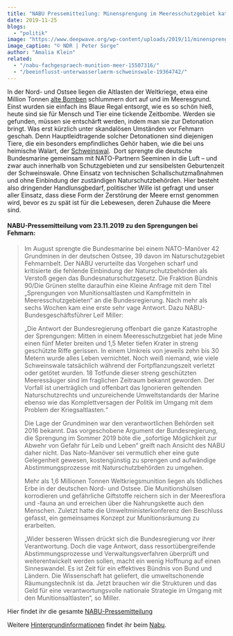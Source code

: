 ```yaml
---
title: "NABU Pressemitteilung: Minensprengung im Meeresschutzgebiet katastrophal für Natur"
date: 2019-11-25
blogs: 
  - "politik"
image: "https://www.deepwave.org/wp-content/uploads/2019/11/minensprengun_ostsee_NABU_NDR_Peter-Sorge.jpeg"
image_caption: "© NDR | Peter Sorge"
author: "Amalia Klein"
related: 
  - "/nabu-fachgespraech-munition-meer-15507316/"
  - "/beeinflusst-unterwasserlaerm-schweinswale-19364742/"
---
```


In der Nord- und Ostsee liegen die Altlasten der Weltkriege, etwa eine Million Tonnen [alte Bomben](https://www.deepwave.org/nabu-fachgespraech-munition-meer-15507316/) schlummern dort auf und im Meeresgrund. Einst wurden sie einfach ins Blaue Regal entsorgt, wie es so schön hieß, heute sind sie für Mensch und Tier eine tickende Zeitbombe. Werden sie gefunden, müssen sie entschärft werden, indem man sie zur Detonation bringt. Was erst kürzlich unter skandalösen Umständen vor Fehmarn geschah. Denn Hauptleidtragende solcher Detonationen sind diejenigen Tiere, die ein besonders empfindliches Gehör haben, wie die bei uns heimische Walart, der [Schweinswal](https://www.deepwave.org/beeinflusst-unterwasserlaerm-schweinswale-19364742/).  Dort sprengte die deutsche Bundesmarine gemeinsam mit NATO-Partnern Seeminen in die Luft – und zwar auch innerhalb von Schutzgebieten und zur sensibelsten Geburtenzeit der Schweinswale. Ohne Einsatz von technischen Schallschutzmaßnahmen und ohne Einbindung der zuständigen Naturschutzbehörden. Hier besteht also dringender Handlunsgbedarf, politischer Wille ist gefragt und unser aller Einsatz, dass diese Form der Zerstörung der Meere ernst genommen wird, bevor es zu spät ist für die Lebewesen, deren Zuhause die Meere sind.

#### NABU-Pressemitteilung vom 23.11.2019 zu den Sprengungen bei Fehmarn:

> Im August sprengte die Bundesmarine bei einem NATO-Manöver 42 Grundminen in der deutschen Ostsee, 39 davon im Naturschutzgebiet Fehmarnbelt. Der NABU verurteilte das Vorgehen scharf und kritisierte die fehlende Einbindung der Naturschutzbehörden als Verstoß gegen das Bundesnaturschutzgesetz. Die Fraktion Bündnis 90/Die Grünen stellte daraufhin eine Kleine Anfrage mit dem Titel „Sprengungen von Munitionsaltlasten und Kampfmitteln in Meeresschutzgebieten“ an die Bundesregierung. Nach mehr als sechs Wochen kam eine erste sehr vage Antwort. Dazu NABU-Bundesgeschäftsführer Leif Miller:
> 
> „Die Antwort der Bundesregierung offenbart die ganze Katastrophe der Sprengungen: Mitten in einem Meeresschutzgebiet hat jede Mine einen fünf Meter breiten und 1,5 Meter tiefen Krater in streng geschützte Riffe gerissen. In einem Umkreis von jeweils zehn bis 30 Metern wurde alles Leben vernichtet. Noch weiß niemand, wie viele Schweinswale tatsächlich während der Fortpflanzungszeit verletzt oder getötet wurden. 18 Totfunde dieser streng geschützten Meeressäuger sind im fraglichen Zeitraum bekannt geworden. Der Vorfall ist unerträglich und offenbart das Ignorieren geltenden Naturschutzrechts und unzureichende Umweltstandards der Marine ebenso wie das Komplettversagen der Politik im Umgang mit dem Problem der Kriegsaltlasten.“
> 
> Die Lage der Grundminen war den verantwortlichen Behörden seit 2016 bekannt. Das vorgeschobene Argument der Bundesregierung, die Sprengung im Sommer 2019 böte die „sofortige Möglichkeit zur Abwehr von Gefahr für Leib und Leben“ greift nach Ansicht des NABU daher nicht. Das Nato-Manöver sei vermutlich eher eine gute Gelegenheit gewesen, kostengünstig zu sprengen und aufwändige Abstimmungsprozesse mit Naturschutzbehörden zu umgehen.
> 
> Mehr als 1,6 Millionen Tonnen Weltkriegsmunition liegen als tödliches Erbe in der deutschen Nord- und Ostsee. Die Munitionshülsen korrodieren und gefährliche Giftstoffe reichern sich in der Meeresflora und -fauna an und erreichen über die Nahrungskette auch den Menschen. Zuletzt hatte die Umweltministerkonferenz den Beschluss gefasst, ein gemeinsames Konzept zur Munitionsräumung zu erarbeiten.
> 
> „Wider besseren Wissen drückt sich die Bundesregierung vor ihrer Verantwortung. Doch die vage Antwort, dass ressortübergreifende Abstimmungsprozesse und Verwaltungsverfahren überprüft und weiterentwickelt werden sollen, macht ein wenig Hoffnung auf einen Sinneswandel. Es ist Zeit für ein effektives Bündnis von Bund und Ländern. Die Wissenschaft hat geliefert, die umweltschonende Räumungstechnik ist da. Jetzt brauchen wir die Strukturen und das Geld für eine verantwortungsvolle nationale Strategie im Umgang mit den Munitionsaltlasten“, so Miller.

Hier findet ihr die gesamte [NABU-Pressemitteilung](https://www.nabu.de/modules/presseservice/index.php?popup=true&db=presseservice&show=27912)

Weitere [Hintergrundinformationen](https://www.nabu.de/natur-und-landschaft/meere/lebensraum-meer/gefahren/27276.html) findet ihr beim [Nabu](http://nabu.de).
